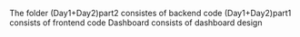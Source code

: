 The folder (Day1+Day2)part2 consistes of backend code 
(Day1+Day2)part1 consists of frontend code
Dashboard consists of dashboard design
